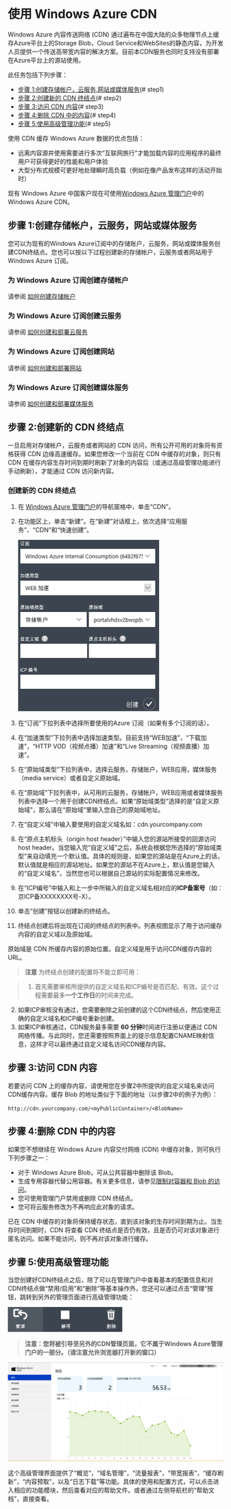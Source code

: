 # 使用 Windows Azure CDN

Windows Azure 内容传送网络 (CDN) 通过遍布在中国大陆的众多物理节点上缓存Azure平台上的Storage Blob，Cloud Service和WebSites的静态内容，为开发人员提供一个传送高带宽内容的解决方案。目前本CDN服务也同时支持没有部署在Azure平台上的源站使用。

此任务包括下列步骤：

+ [步骤 1:创建存储帐户，云服务,网站或媒体服务](# step1)
+ [步骤 2:创建新的 CDN 终结点](# step2)
+ [步骤 3:访问 CDN 内容](# step3)
+ [步骤 4:删除 CDN 中的内容](# step4)
+ [步骤 5:使用高级管理功能](# step5)

使用 CDN 缓存 Windows Azure 数据的优点包括：

- 远离内容源并使用需要进行多次“互联网旅行”才能加载内容的应用程序的最终用户可获得更好的性能和用户体验
- 大型分布式规模可更好地处理瞬时高负载（例如在像产品发布这样的活动开始时）

现有 Windows Azure 中国客户现在可使用[Windows Azure 管理门户](https://manage.windowsazure.cn/)中的 Windows Azure CDN。 

<a id="step1"></a>
## 步骤 1:创建存储帐户，云服务，网站或媒体服务
您可以为现有的Windows Azure订阅中的存储账户，云服务，网站或媒体服务创建CDN终结点。您也可以按以下过程创建新的存储帐户，云服务或者网站用于 Windows Azure 订阅。

### 为 Windows Azure 订阅创建存储帐户
请参阅 [如何创建存储帐户](http://www.windowsazure.cn/zh-cn/documentation/articles/storage-create-storage-account/)

### 为 Windows Azure 订阅创建云服务
请参阅 [如何创建和部署云服务](http://www.windowsazure.cn/zh-cn/documentation/articles/cloud-services-how-to-create-deploy/) 

### 为 Windows Azure 订阅创建网站
请参阅 [如何创建和部署网站](http://www.windowsazure.cn/zh-cn/documentation/articles/web-sites-create-deploy/) 

### 为 Windows Azure 订阅创建媒体服务
请参阅 [如何创建和部署媒体服务](http://www.windowsazure.cn/documentation/articles/media-services-create-account/) 

<a id="step2"></a>
## 步骤 2:创建新的 CDN 终结点
一旦启用对存储帐户，云服务或者网站的 CDN 访问，所有公开可用的对象将有资格获得 CDN 边缘高速缓存。如果您修改一个当前在 CDN 中缓存的对象，则只有 CDN 在缓存内容生存时间到期时刷新了对象的内容后（或通过高级管理功能进行手动刷新），才能通过 CDN 访问新内容。

### 创建新的 CDN 终结点
1. 在 [Windows Azure 管理门户](https://manage.windowsazure.cn/)的导航窗格中，单击“CDN”。
2. 在功能区上，单击“新建”。在“新建”对话框上，依次选择“应用服务”、“CDN”和“快速创建”。

    ![CDN quick create][1]
3. 在“订阅”下拉列表中选择所要使用的Azure 订阅（如果有多个订阅的话）。
4. 在“加速类型”下拉列表中选择加速类型。目前支持“WEB加速”，“下载加速”，“HTTP VOD（视频点播）加速”和“Live Streaming（视频直播）加速”。
5. 在“原始域类型”下拉列表中，选择云服务，存储账户，WEB应用，媒体服务（media service）或者自定义原始域。
6. 在“原始域”下拉列表中，从可用的云服务，存储帐户，WEB应用或者媒体服务列表中选择一个用于创建CDN终结点。如果“原始域类型”选择的是“自定义原始域”，那么请在“原始域”里输入您自己的原始域地址。
7. 在“自定义域”中输入要使用的自定义域名如：cdn.yourcompany.com
8. 在“原点主机标头（origin host header）”中输入您的源站所接受的回源访问host header。当您输入完“自定义域”之后，系统会根据您所选择的“原始域类型”来自动填充一个默认值。具体的规则是，如果您的源站是在Azure上的话，默认值就是相应的源站地址。如果您的源站不在Azure上，默认值是您输入的“自定义域名”，当然您也可以根据自己源站的实际配置情况来修改。
9. 在“ICP编号”中输入和上一步中所输入的自定义域名相对应的**ICP备案号**（如：京ICP备XXXXXXXX号-X）。
10. 单击“创建”按钮以创建新的终结点。
11. 终结点创建后将出现在订阅的终结点的列表中。列表视图显示了用于访问缓存内容的自定义域以及原始域。

原始域是 CDN 所缓存内容的原始位置。自定义域是用于访问CDN缓存内容的URL。
> **注意** 为终结点创建的配置将不能立即可用：

> 1. 首先需要审核所提供的自定义域名和ICP编号是否匹配、有效。这个过程需要最多**一个工作日**的时间来完成。
2. 如果ICP审核没有通过，您需要删除之前创建的这个CDN终结点，然后使用正确的自定义域名和ICP编号重新创建。
3. 如果ICP审核通过，CDN服务最多需要 **60 分钟**时间进行注册以便通过 CDN 网络传播。与此同时，您还需要按照界面上的提示信息配置CNAME映射信息，这样才可以最终通过自定义域名访问CDN缓存内容。

<a id="step3"></a>
## 步骤 3:访问 CDN 内容
若要访问 CDN 上的缓存内容，请使用您在步骤2中所提供的自定义域名来访问CDN缓存内容。缓存 Blob 的地址类似于下面的地址（以步骤2中的例子为例）：

`http://cdn.yourcompany.com/<myPublicContainer>/<BlobName>`

<a id="step4"></a>
## 步骤 4:删除 CDN 中的内容
如果您不想继续在 Windows Azure 内容交付网络 (CDN) 中缓存对象，则可执行下列步骤之一：

- 对于 Windows Azure Blob，可从公共容器中删除该 Blob。
- 生成专用容器代替公用容器。有关更多信息，请参见[限制对容器和 Blob 的访问](http://msdn.microsoft.com/zh-cn/library/dd179354.aspx)。
- 您可使用管理门户禁用或删除 CDN 终结点。
- 您可将云服务修改为不再响应此对象的请求。

已在 CDN 中缓存的对象将保持缓存状态，直到该对象的生存时间到期为止。当生存时间到期时，CDN 将查看 CDN 终结点是否仍有效，且是否仍可对该对象进行匿名访问。如果不能访问，则不再对该对象进行缓存。

<a id="step5"></a>
## 步骤 5:使用高级管理功能
当您创建好CDN终结点之后，除了可以在管理门户中查看基本的配置信息和对CDN终结点做“禁用/启用”和“删除”等基本操作外，您还可以通过点击“管理”按钮，跳转到另外的管理页面进行高级管理功能：

![Manage Button][2]
> **注意：您将被引导至另外的CDN管理页面，它不属于Windows Azure管理门户的一部分。（请注意允许浏览器打开新的窗口）**

![Adv Portal][3]

这个高级管理界面提供了“概览”，“域名管理”，“流量报表”，“带宽报表”，“缓存刷新”，“内容预取”，以及“日志下载”等功能。具体的使用和配置方式，可以点击进入相应的功能模块，然后查看对应的帮助文件。或者通过左侧导航栏的“帮助文档”，直接查看。




[步骤 1:创建存储帐户，云服务,网站或媒体服务]: https://github.com/mccdn/cdndoc/blob/master/wacn/azurecdn.md#步骤-1创建存储帐户云服务网站或媒体服务
[步骤 2:创建新的 CDN 终结点]: #%E6%AD%A5%E9%AA%A4-2%E5%88%9B%E5%BB%BA%E6%96%B0%E7%9A%84-cdn-%E7%BB%88%E7%BB%93%E7%82%B9
[步骤 3:访问 CDN 内容]: #%E6%AD%A5%E9%AA%A4-3%E8%AE%BF%E9%97%AE-cdn-%E5%86%85%E5%AE%B9
[步骤 4:删除 CDN 中的内容]: #%E6%AD%A5%E9%AA%A4-4%E5%88%A0%E9%99%A4-cdn-%E4%B8%AD%E7%9A%84%E5%86%85%E5%AE%B9
[步骤 5:使用高级管理功能]: #%E6%AD%A5%E9%AA%A4-5%E4%BD%BF%E7%94%A8%E9%AB%98%E7%BA%A7%E7%AE%A1%E7%90%86%E5%8A%9F%E8%83%BD


<!--Image references-->
[1]: ./media/cdn/image005.png
[2]: ./media/cdn/image002.png
[3]: ./media/cdn/how_to_001.png
